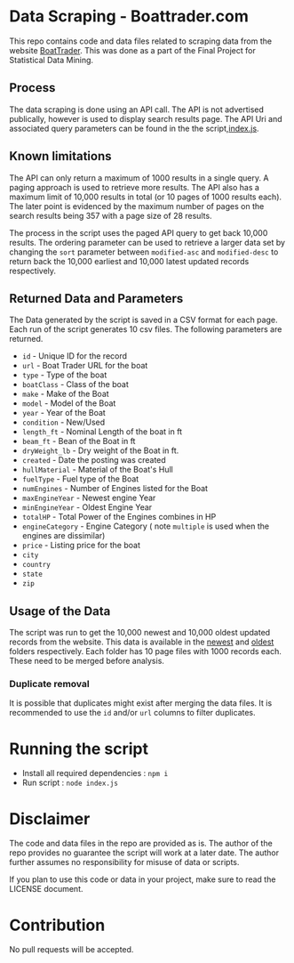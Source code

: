 # Data Scraping - Boattrader.com
This repo contains code and data files related to scraping data from the website [BoatTrader](https://www.boattrader.com/). 
This was done as a part of the Final Project for Statistical Data Mining.

## Process
The data scraping is done using an API call. The API is not advertised publically, however is used to display search results page.
The API Uri and associated query parameters can be found in the the script,[index.js](./index.js).

## Known limitations
The API can only return a maximum of 1000 results in a single query. A paging approach is used to retrieve more results. The API also has a maximum limit of 10,000 results in total (or 10 pages of 1000 results each). The later point is evidenced by the maximum number of pages on the search results being 357 with a page size of 28 results.

The process in the script uses the paged API query to get back 10,000 results. The ordering parameter can be used to retrieve a larger data set by changing the `sort` parameter between `modified-asc` and `modified-desc` to return back the 10,000 earliest and 10,000 latest updated records respectively.

## Returned Data and Parameters
The Data generated by the script is saved in a CSV format for each page. Each run of the script generates 10 csv files. The following parameters are returned.
- `id` - Unique ID for the record
- `url` - Boat Trader URL for the boat
- `type` -  Type of the boat
- `boatClass` -  Class of the boat
- `make` - Make of the Boat
- `model` - Model of the Boat
- `year` -  Year of the Boat
- `condition` -  New/Used
- `length_ft` - Nominal Length of the boat in ft
- `beam_ft` - Bean of the Boat in ft
- `dryWeight_lb` - Dry weight of the Boat in ft.
- `created` -  Date the posting was created
- `hullMaterial` -  Material of the Boat's Hull
- `fuelType` -  Fuel type of the Boat
- `numEngines` -  Number of Engines listed for the Boat
- `maxEngineYear` - Newest engine Year
- `minEngineYear` - Oldest Engine Year
- `totalHP` - Total Power of the Engines combines in HP
- `engineCategory` - Engine Category  ( note `multiple` is used when the engines are dissimilar)
- `price` - Listing price for the boat
- `city`
- `country` 
- `state` 
- `zip` 

## Usage of the Data
The script was run to get the 10,000 newest and 10,000 oldest updated records from the website. This data is available in the [newest](./csv/newest) and [oldest](./csv/oldest) folders respectively. Each folder has 10 page files with 1000 records each. These need to be merged before analysis. 
### Duplicate removal
It is possible that duplicates might exist after merging the data files. It is recommended to use the `id` and/or `url` columns to filter duplicates.

# Running the script

- Install all required dependencies : `npm i`
- Run script : `node index.js`


# Disclaimer
The code and data files in the repo are provided as is. The author of the repo provides no guarantee the script will work at a later date. The author further assumes no responsibility for misuse of data or scripts.

If you plan to use this code or data in your project, make sure to read the LICENSE document.

# Contribution
No pull requests will be accepted.
